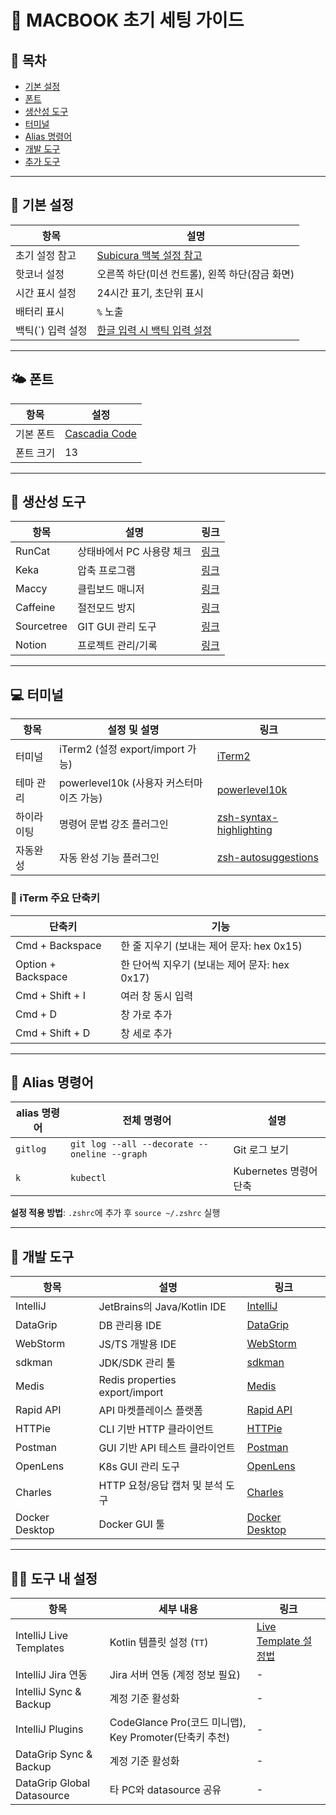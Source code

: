# 📘 MACBOOK 초기 세팅 가이드

## 🔖 목차
- [기본 설정](#기본-설정)
- [폰트](#폰트)
- [생산성 도구](#생산성-도구)
- [터미널](#터미널)
- [Alias 명령어](#alias-명령어)
- [개발 도구](#개발-도구)
- [추가 도구](#추가-도구)

---

## 💠 기본 설정
| 항목 | 설명 |
|------|------|
| 초기 설정 참고 | [Subicura 맥북 설정 참고](https://subicura.com/mac/) |
| 핫코너 설정 | 오른쪽 하단(미션 컨트롤), 왼쪽 하단(잠금 화면) |
| 시간 표시 설정 | 24시간 표기, 초단위 표시 |
| 배터리 표시 | `%` 노출 |
| 백틱(`) 입력 설정 | [한글 입력 시 백틱 입력 설정](https://www.korecmblog.com/backtick-fix/) |

---

## 🌤️ 폰트
| 항목 | 설정 |
|------|------|
| 기본 폰트 | [Cascadia Code](https://github.com/microsoft/cascadia-code) |
| 폰트 크기 | 13 |

---

## 🧰 생산성 도구
| 항목 | 설명 | 링크 |
|------|------|------|
| RunCat | 상태바에서 PC 사용량 체크 | [링크](https://apps.apple.com/kr/app/runcat/id1429033973?mt=12) |
| Keka | 압축 프로그램 | [링크](https://www.keka.io/ko/) |
| Maccy | 클립보드 매니저 | [링크](https://maccy.app/) |
| Caffeine | 절전모드 방지 | [링크](https://www.caffeine-app.net/) |
| Sourcetree | GIT GUI 관리 도구 | [링크](https://www.sourcetreeapp.com/) |
| Notion | 프로젝트 관리/기록 | [링크](https://www.notion.com/ko/) |

---

## 💻 터미널
| 항목 | 설정 및 설명 | 링크 |
|------|------------------|------|
| 터미널 | iTerm2 (설정 export/import 가능) | [iTerm2](https://iterm2.com/index.html) |
| 테마 관리 | powerlevel10k (사용자 커스터마이즈 가능) | [powerlevel10k](https://github.com/romkatv/powerlevel10k) |
| 하이라이팅 | 명령어 문법 강조 플러그인 | [zsh-syntax-highlighting](https://github.com/zsh-users/zsh-syntax-highlighting) |
| 자동완성 | 자동 완성 기능 플러그인 | [zsh-autosuggestions](https://github.com/zsh-users/zsh-autosuggestions) |

### 🔑 iTerm 주요 단축키
| 단축키 | 기능 |
|--------|------|
| Cmd + Backspace | 한 줄 지우기 (보내는 제어 문자: hex 0x15) |
| Option + Backspace | 한 단어씩 지우기 (보내는 제어 문자: hex 0x17) |
| Cmd + Shift + I | 여러 창 동시 입력 |
| Cmd + D | 창 가로 추가 |
| Cmd + Shift + D | 창 세로 추가 |

---

## 🔗 Alias 명령어
| alias 명령어 | 전체 명령어 | 설명 |
|-----------|----------------------------------------------|---------|
| `gitlog`  | `git log --all --decorate --oneline --graph` | Git 로그 보기 |
| `k`       | `kubectl`                                    | Kubernetes 명령어 단축 |

**설정 적용 방법**: `.zshrc`에 추가 후 `source ~/.zshrc` 실행

---

## 🔧 개발 도구
| 항목             | 설명                             | 링크                                                                |
|----------------|--------------------------------|-------------------------------------------------------------------|
| IntelliJ       | JetBrains의 Java/Kotlin IDE     | [IntelliJ](https://www.jetbrains.com/idea/)                       |
| DataGrip       | DB 관리용 IDE                     | [DataGrip](https://www.jetbrains.com/datagrip/)                   |
| WebStorm       | JS/TS 개발용 IDE                  | [WebStorm](https://www.jetbrains.com/webstorm/)                   |
| sdkman         | JDK/SDK 관리 툴                   | [sdkman](https://sdkman.io/)                                      |
| Medis          | Redis properties export/import | [Medis](https://getmedis.com/)                                    |
| Rapid API      | API 마켓플레이스 플랫폼                 | [Rapid API](https://rapidapi.com/)                                |
| HTTPie         | CLI 기반 HTTP 클라이언트              | [HTTPie](https://httpie.io/)                                      |
| Postman        | GUI 기반 API 테스트 클라이언트           | [Postman](https://www.postman.com/)                               |
| OpenLens       | K8s GUI 관리 도구                  | [OpenLens](https://openlens.dev/)                                 |
| Charles        | HTTP 요청/응답 캡처 및 분석 도구          | [Charles](https://www.charlesproxy.com/)                          |
| Docker Desktop | Docker GUI 툴                   | [Docker Desktop](https://www.docker.com/products/docker-desktop/) |

---

## 🧑‍💻 도구 내 설정
| 항목 | 세부 내용 | 링크 |
|------|----------|------|
| IntelliJ Live Templates | Kotlin 템플릿 설정 (`TT`) | [Live Template 설정법](https://velog.io/@max9106/IntelliJ-Live-Template) |
| IntelliJ Jira 연동 | Jira 서버 연동 (계정 정보 필요) | - |
| IntelliJ Sync & Backup | 계정 기준 활성화 | - |
| IntelliJ Plugins | CodeGlance Pro(코드 미니맵), Key Promoter(단축키 추천) | - |
| DataGrip Sync & Backup | 계정 기준 활성화 | - |
| DataGrip Global Datasource | 타 PC와 datasource 공유 | - |
